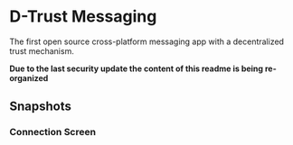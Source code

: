 # D-Trust Messaging
The first open source cross-platform messaging app with a decentralized trust mechanism.

**Due to the last security update the content of this readme is being re-organized**

## Snapshots
### Connection Screen
